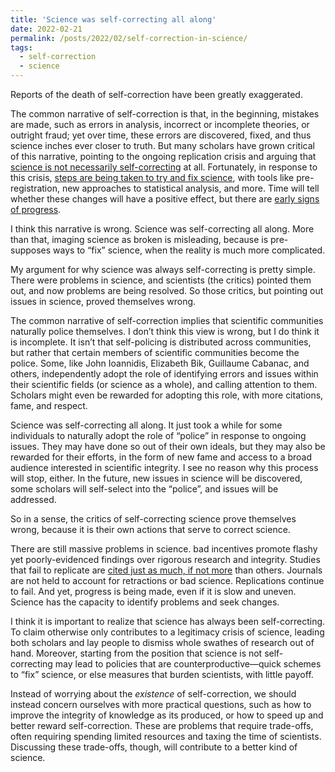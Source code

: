 ```yaml
---
title: 'Science was self-correcting all along'
date: 2022-02-21
permalink: /posts/2022/02/self-correction-in-science/
tags:
  - self-correction
  - science
---
```


Reports of the death of self-correction have been greatly exaggerated.

The common narrative of self-correction is that, in the beginning, mistakes are made, such as errors in analysis, incorrect or incomplete theories, or outright fraud; yet over time, these errors are discovered, fixed, and thus science inches ever closer to truth. But many scholars have grown critical of this narrative, pointing to the ongoing replication crisis and arguing that [science is not necessarily self-correcting](https://pubmed.ncbi.nlm.nih.gov/26168125/) at all. Fortunately, in response to this crisis, [steps are being taken to try and fix science](https://www.vox.com/future-perfect/21504366/science-replication-crisis-peer-review-statistics), with tools like pre-registration, new approaches to statistical analysis, and more. Time will tell whether these changes will have a positive effect, but there are [early signs of progress](https://www.nature.com/articles/d41586-018-07118-1).


I think this narrative is wrong. Science was self-correcting all along. More than that, imaging science as broken is misleading, because is pre-supposes ways to “fix” science, when the reality is much more complicated.

My argument for why science was always self-correcting is pretty simple. There were problems in science, and scientists (the critics) pointed them out, and now problems are being resolved. So those critics, but pointing out issues in science, proved themselves wrong.

The common narrative of self-correction implies that scientific communities naturally police themselves. I don’t think this view is wrong, but I do think it is incomplete. It isn’t that self-policing is distributed across communities, but rather that certain members of scientific communities become the police. Some, like John Ioannidis, Elizabeth Bik, Guillaume Cabanac, and others, independently adopt the role of identifying errors and issues within their scientific fields (or science as a whole), and calling attention to them. Scholars might even be rewarded for adopting this role, with more citations, fame, and respect.

Science was self-correcting all along. It just took a while for some individuals to naturally adopt the role of “police” in response to ongoing issues. They may have done so out of their own ideals, but they may also be rewarded for their efforts, in the form of new fame and access to a broad audience interested in scientific integrity. I see no reason why this process will stop, either. In the future, new issues in science will be discovered, some scholars will self-select into the “police”, and issues will be addressed.

So in a sense, the critics of self-correcting science prove themselves wrong, because it is their own actions that serve to correct science.

There are still massive problems in science. bad incentives promote flashy yet poorly-evidenced findings over rigorous research and integrity. Studies that fail to replicate are [cited just as much, if not more](https://www.science.org/doi/10.1126/sciadv.abd1705) than others. Journals are not held to account for retractions or bad science. Replications continue to fail. And yet, progress is being made, even if it is slow and uneven. Science has the capacity to identify problems and seek changes.

I think it is important to realize that science has always been self-correcting. To claim otherwise only contributes to a legitimacy crisis of science, leading both scholars and lay people to dismiss whole swathes of research out of hand. Moreover, starting from the position that science is not self-correcting may lead to policies that are counterproductive—quick schemes to “fix” science, or else measures that burden scientists, with little payoff.

Instead of worrying about the *existence* of self-correction, we should instead concern ourselves with more practical questions, such as how to improve the integrity of knowledge as its produced, or how to speed up and better reward self-correction. These are problems that require trade-offs, often requiring spending limited resources and taxing the time of scientists. Discussing these trade-offs, though, will contribute to a better kind of science.
